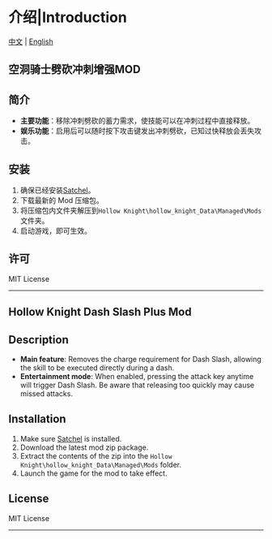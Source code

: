 # 介绍|Introduction

[中文](#空洞骑士劈砍冲刺增强mod) | [English](#hollow-knight-dash-slash-plus-mod)

## 空洞骑士劈砍冲刺增强MOD

## 简介

- **主要功能**：移除冲刺劈砍的蓄力需求，使技能可以在冲刺过程中直接释放。  
- **娱乐功能**：启用后可以随时按下攻击键发出冲刺劈砍，已知过快释放会丢失攻击。  

## 安装
1. 确保已经安装[Satchel](https://github.com/PrashantMohta/Satchel/)。  
2. 下载最新的 Mod 压缩包。  
3. 将压缩包内文件夹解压到`Hollow Knight\hollow_knight_Data\Managed\Mods` 文件夹。  
4. 启动游戏，即可生效。  

## 许可
MIT License


---

## Hollow Knight Dash Slash Plus Mod
## Description

- **Main feature**: Removes the charge requirement for Dash Slash, allowing the skill to be executed directly during a dash.  
- **Entertainment mode**: When enabled, pressing the attack key anytime will trigger Dash Slash. Be aware that releasing too quickly may cause missed attacks.  

## Installation
1. Make sure [Satchel](https://github.com/PrashantMohta/Satchel/) is installed.  
2. Download the latest mod zip package.  
3. Extract the contents of the zip into the `Hollow Knight\hollow_knight_Data\Managed\Mods` folder.  
4. Launch the game for the mod to take effect.  

## License
MIT License



---



